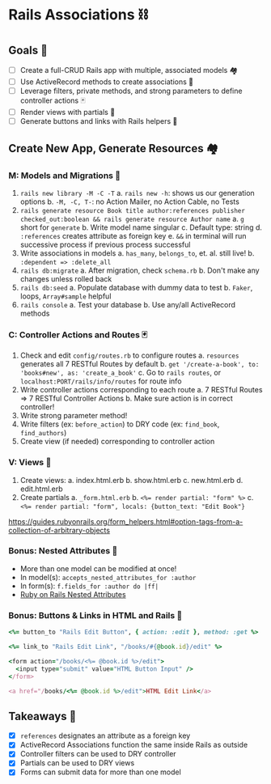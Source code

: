 # Rails Associations ⛓

## Goals 🦅

- [ ] Create a full-CRUD Rails app with multiple, associated models 🏘
- [ ] Use ActiveRecord methods to create associations 🦾
- [ ] Leverage filters, private methods, and strong parameters to define controller actions 🃏
- [ ] Render views with partials 🦿
- [ ] Generate buttons and links with Rails helpers 🤖

## Create New App, Generate Resources 🏘

### M: Models and Migrations 🦾

1. `rails new library -M -C -T`
  a. `rails new -h`: shows us our generation options
  b. `-M, -C, T-`: no Action Mailer, no Action Cable, no Tests
2. `rails generate resource Book title author:references publisher checked_out:boolean && rails generate resource Author name`
  a. `g` short for `generate`
  b. Write model name singular
  c. Default type: string
  d. `:references` creates attribute as foreign key
  e. `&&` in terminal will run successive process if previous process successful
3. Write associations in models
  a. `has_many`, `belongs_to`, et. al. still live!
  b. `:dependent => :delete_all`
4. `rails db:migrate`
  a. After migration, check `schema.rb`
  b. Don't make any changes unless rolled back
5. `rails db:seed`
  a. Populate database with dummy data to test
  b. `Faker`, loops, `Array#sample` helpful
6. `rails console`
  a. Test your database
  b. Use any/all ActiveRecord methods

### C: Controller Actions and Routes 🃏

1. Check and edit `config/routes.rb` to configure routes
  a. `resources` generates all 7 RESTful Routes by default
  b. `get '/create-a-book', to: 'books#new', as: 'create_a_book'`
  c. Go to `rails routes`, or `localhost:PORT/rails/info/routes` for route info
2. Write controller actions corresponding to each route
  a. 7 RESTful Routes => 7 RESTful Controller Actions
  b. Make sure action is in correct controller!
3. Write strong parameter method!
4. Write filters (ex: `before_action`) to DRY code (ex: `find_book`, `find_authors`)
5. Create view (if needed) corresponding to controller action

### V: Views 🦿

1. Create views:
  a. index.html.erb
  b. show.html.erb
  c. new.html.erb
  d. edit.html.erb
2. Create partials
  a. `_form.html.erb`
  b. `<%= render partial: "form" %>`
  c. `<%= render partial: "form", locals: {button_text: "Edit Book"}`

https://guides.rubyonrails.org/form_helpers.html#option-tags-from-a-collection-of-arbitrary-objects

### Bonus: Nested Attributes 🍶

- More than one model can be modified at once!
- In model(s): `accepts_nested_attributes_for :author`
- In form(s): `f.fields_for :author do |ff|`
- [Ruby on Rails Nested Attributes](https://www.pluralsight.com/guides/ruby-on-rails-nested-attributes)

### Bonus: Buttons & Links in HTML and Rails 🤖

```ruby
<%= button_to "Rails Edit Button", { action: :edit }, method: :get %>

<%= link_to "Rails Edit Link", "/books/#{@book.id}/edit" %>

<form action="/books/<%= @book.id %>/edit">
  <input type="submit" value="HTML Button Input" />
</form>

<a href="/books/<%= @book.id %>/edit">HTML Edit Link</a>
```

## Takeaways 🐣

- [X] `references` designates an attribute as a foreign key
- [X] ActiveRecord Associations function the same inside Rails as outside
- [X] Controller filters can be used to DRY controller
- [X] Partials can be used to DRY views
- [X] Forms can submit data for more than one model
